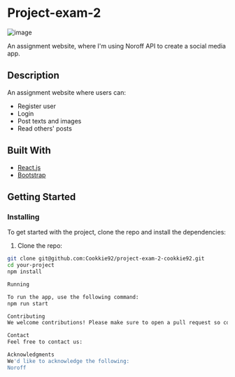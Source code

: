 # Project-exam-2

![image](https://user-images.githubusercontent.com/52622303/164316813-4b12d99f-aeb7-4069-85cf-e72b3a50ac99.png)

An assignment website, where I'm using Noroff API to create a social media app.

## Description

An assignment website where users can:
- Register user
- Login
- Post texts and images
- Read others' posts

## Built With

- [React.js](https://reactjs.org/)
- [Bootstrap](https://getbootstrap.com)

## Getting Started

### Installing

To get started with the project, clone the repo and install the dependencies:

1. Clone the repo:

```bash
git clone git@github.com:Cookkie92/project-exam-2-cookkie92.git
cd your-project
npm install

Running

To run the app, use the following command:
npm run start

Contributing
We welcome contributions! Please make sure to open a pull request so code can be reviewed.

Contact
Feel free to contact us:

Acknowledgments
We'd like to acknowledge the following:
Noroff
